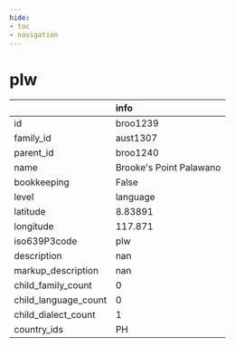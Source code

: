 ```yaml
---
hide:
- toc
- navigation
---
```

# plw
|                      | info                    |
|:---------------------|:------------------------|
| id                   | broo1239                |
| family_id            | aust1307                |
| parent_id            | broo1240                |
| name                 | Brooke's Point Palawano |
| bookkeeping          | False                   |
| level                | language                |
| latitude             | 8.83891                 |
| longitude            | 117.871                 |
| iso639P3code         | plw                     |
| description          | nan                     |
| markup_description   | nan                     |
| child_family_count   | 0                       |
| child_language_count | 0                       |
| child_dialect_count  | 1                       |
| country_ids          | PH                      |